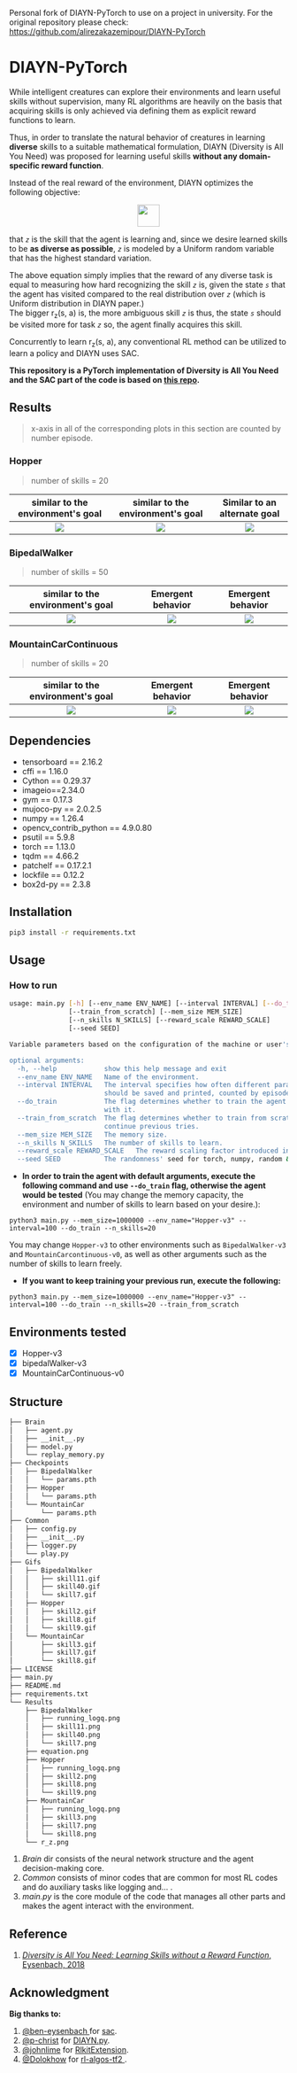 Personal fork of DIAYN-PyTorch to use on a project in university. For the original repository please check: https://github.com/alirezakazemipour/DIAYN-PyTorch

# DIAYN-PyTorch

While intelligent  creatures can explore their environments and learn useful skills without supervision, many RL algorithms are heavily on the basis that acquiring skills is only achieved via defining them as explicit reward functions to learn.
    
Thus, in order to translate the natural behavior of creatures in learning **diverse** skills to a suitable mathematical formulation, DIAYN (Diversity is All You Need) was proposed for learning useful skills **without any domain-specific reward function**.
    
Instead of the real reward of the environment, DIAYN optimizes the following objective:

<p align="center">
  <img src="Results/equation.png", height=40>
</p>

that _`z`_ is the skill that the agent is learning and, since we desire learned skills to be **as diverse as possible**, _`z`_ is modeled by a Uniform random variable that has the highest standard variation.
    
The above equation simply implies that the reward of any diverse task is equal to measuring how hard recognizing the skill _`z`_ is, given the state _`s`_ that the agent has visited compared to the real distribution over _`z`_ (which is Uniform distribution in DIAYN paper.)   
The bigger r<sub>z</sub>(s, a) is, the more ambiguous skill _`z`_ is thus, the state _`s`_ should be visited more for task _`z`_ so, the agent finally acquires this skill.

Concurrently to learn r<sub>z</sub>(s, a), any conventional RL method can be utilized to learn a policy and DIAYN uses SAC.

**This repository is a PyTorch implementation of Diversity is All You Need and the SAC part of the code is based on [this repo](https://github.com/alirezakazemipour/SAC).**

## Results
> x-axis in all of the corresponding plots in this section are counted by number episode.

### Hopper
>number of skills = 20

similar to the environment's goal| similar to the environment's goal | Similar to an alternate goal
:-----------------------:|:-----------------------:|:-----------------------:
![](Gifs/Hopper/skill7.gif)| ![](Gifs/Hopper/skill8.gif)| ![](Gifs/Hopper/skill9.gif)

### BipedalWalker
>number of skills = 50

similar to the environment's goal| Emergent behavior| Emergent behavior
:-----------------------:|:-----------------------:|:-----------------------:
![](Gifs/BipedalWalker/skill11.gif)| ![](Gifs/BipedalWalker/skill12.gif)| ![](Gifs/BipedalWalker/skill40.gif)


### MountainCarContinuous
>number of skills = 20

similar to the environment's goal| Emergent behavior| Emergent behavior
:-----------------------:|:-----------------------:|:-----------------------:
![](Gifs/MountainCar/skill3.gif)| ![](Gifs/MountainCar/skill7.gif)| ![](Gifs/MountainCar/skill8.gif)


## Dependencies
- tensorboard == 2.16.2
- cffi == 1.16.0
- Cython == 0.29.37
- imageio==2.34.0
- gym == 0.17.3
- mujoco-py == 2.0.2.5
- numpy == 1.26.4
- opencv_contrib_python == 4.9.0.80
- psutil == 5.9.8
- torch == 1.13.0
- tqdm == 4.66.2
- patchelf == 0.17.2.1
- lockfile == 0.12.2
- box2d-py == 2.3.8
## Installation
```bash
pip3 install -r requirements.txt
```
## Usage
### How to run
```bash
usage: main.py [-h] [--env_name ENV_NAME] [--interval INTERVAL] [--do_train]
               [--train_from_scratch] [--mem_size MEM_SIZE]
               [--n_skills N_SKILLS] [--reward_scale REWARD_SCALE]
               [--seed SEED]

Variable parameters based on the configuration of the machine or user's choice

optional arguments:
  -h, --help            show this help message and exit
  --env_name ENV_NAME   Name of the environment.
  --interval INTERVAL   The interval specifies how often different parameters
                        should be saved and printed, counted by episodes.
  --do_train            The flag determines whether to train the agent or play
                        with it.
  --train_from_scratch  The flag determines whether to train from scratch or
                        continue previous tries.
  --mem_size MEM_SIZE   The memory size.
  --n_skills N_SKILLS   The number of skills to learn.
  --reward_scale REWARD_SCALE   The reward scaling factor introduced in SAC.
  --seed SEED           The randomness' seed for torch, numpy, random & gym[env].
```
- **In order to train the agent with default arguments, execute the following command and use `--do_train` flag, otherwise the agent would be tested** (You may change the memory capacity, the environment and number of skills to learn based on your desire.):
```shell
python3 main.py --mem_size=1000000 --env_name="Hopper-v3" --interval=100 --do_train --n_skills=20
```
You may change ``Hopper-v3`` to other environments such as ``BipedalWalker-v3`` and ``MountainCarcontinuous-v0``, as well as other arguments such as the number of skills to learn freely.

- **If you want to keep training your previous run, execute the following:**
```shell
python3 main.py --mem_size=1000000 --env_name="Hopper-v3" --interval=100 --do_train --n_skills=20 --train_from_scratch
```

## Environments tested
- [x] Hopper-v3
- [x] bipedalWalker-v3
- [x] MountainCarContinuous-v0

## Structure
```bash
├── Brain
│   ├── agent.py
│   ├── __init__.py
│   ├── model.py
│   └── replay_memory.py
├── Checkpoints
│   ├── BipedalWalker
│   │   └── params.pth
│   ├── Hopper
│   │   └── params.pth
│   └── MountainCar
│       └── params.pth
├── Common
│   ├── config.py
│   ├── __init__.py
│   ├── logger.py
│   └── play.py
├── Gifs
│   ├── BipedalWalker
│   │   ├── skill11.gif
│   │   ├── skill40.gif
│   │   └── skill7.gif
│   ├── Hopper
│   │   ├── skill2.gif
│   │   ├── skill8.gif
│   │   └── skill9.gif
│   └── MountainCar
│       ├── skill3.gif
│       ├── skill7.gif
│       └── skill8.gif
├── LICENSE
├── main.py
├── README.md
├── requirements.txt
└── Results
    ├── BipedalWalker
    │   ├── running_logq.png
    │   ├── skill11.png
    │   ├── skill40.png
    │   └── skill7.png
    ├── equation.png
    ├── Hopper
    │   ├── running_logq.png
    │   ├── skill2.png
    │   ├── skill8.png
    │   └── skill9.png
    ├── MountainCar
    │   ├── running_logq.png
    │   ├── skill3.png
    │   ├── skill7.png
    │   └── skill8.png
    └── r_z.png
```
1. _Brain_ dir consists of the neural network structure and the agent decision-making core.
2. _Common_ consists of minor codes that are common for most RL codes and do auxiliary tasks like logging and... .
3. _main.py_ is the core module of the code that manages all other parts and makes the agent interact with the environment.

## Reference

1. [_Diversity is All You Need: Learning Skills without a Reward Function_, Eysenbach, 2018](https://arxiv.org/abs/1802.06070)

## Acknowledgment
**Big thanks to:**

1. [@ben-eysenbach ](https://github.com/ben-eysenbach) for [sac](https://github.com/ben-eysenbach/sac).
2. [@p-christ](https://github.com/p-christ) for [DIAYN.py](https://github.com/p-christ/Deep-Reinforcement-Learning-Algorithms-with-PyTorch/blob/master/agents/hierarchical_agents/DIAYN.py).
3. [@johnlime](https://github.com/johnlime) for [RlkitExtension](https://github.com/johnlime/RlkitExtension).
4. [@Dolokhow](https://github.com/Dolokhow) for [rl-algos-tf2 ](https://github.com/Dolokhow/rl-algos-tf2).
